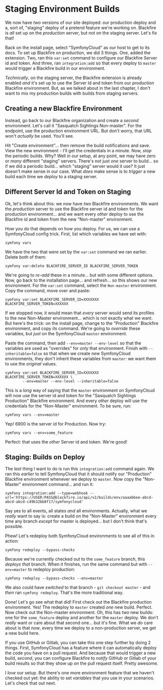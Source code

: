 # Staging Environment Builds

We now have *two* versions of our site deployed: our production deploy and a,
sort of, "staging" deploy of a pretend feature we're working on. Blackfire is
*all* set up on the *production* server, but not on the staging server. Let's
fix that!

Back on the install page, select "SymfonyCloud" as our host to get to its docs.
To set up Blackfire on production, we did 3 things. One, added the extension. Two,
ran this `var:set` command to configure our Blackfire Server id and token. And
three, ran `integration:add` so that every deploy to `master` would trigger a
Blackfire build in our environment.

*Technically*, on the staging server, the Blackfire extension is already enabled
*and* it's set up to use the Server Id and token from our *production* Blackfire
environment. But, as we talked about in the last chapter, I don't want to mix
my production builds with builds from staging servers.

## Creating a new Blackfire Environment

Instead, go back to our Blackfire organization and create a *second* environment.
Let's call it "Sasquatch Sightings Non-master". For the endpoint, use the
production environment URL. But don't worry, that URL won't *actually* be used.
You'll see.

Hit "Create environment"... then remove the build notifications and save. View
the new environment - I'll get the credentials in a minute. Now, *stop* the
periodic builds. Why? Well in our setup, at any point, we may have zero or
*many* different "staging" servers. There's not just *one* server to build... so
if we did a periodic build... which "staging" server would it use? It just doesn't
make sense in our case. What *does* make sense is to *trigger* a new build each
time we *deploy* to a staging server.

## Different Server Id and Token on Staging

Ok, let's think about this: we now have *two* Blackfire environments. We want the
*production* server to use the Blackfire server id and token for the production
environment... and we want every *other* deploy to use the Blackfire id and token
from the new "Non-master" environment.

*How* you do that depends on how you deploy. For us, we can use a SymfonyCloud
config trick. First, list which variables we have set with:

```terminal
symfony vars
```

We have the two that were set by the `var:set` command we ran earlier. Delete
*both* of them:

```terminal
symfony var:delete BLACKFIRE_SERVER_ID BLACKFIRE_SERVER_TOKEN
```

We're going to *re-add* these in a minute... but with some different options. Now,
go back to the installation page... and refresh... so this shows our new environment.
For the `var:set` command, select the `Non-master` environment. Copy the command,
move over and paste:

```terminal-silent
symfony var:set BLACKFIRE_SERVER_ID=XXXXXXX BLACKFIRE_SERVER_TOKEN=XXXXXX
```

If we stopped now, it would mean that *every* server would send its profiles to
the new Non-Master environment... which is not exactly what we want. But here's
the trick: on the install page, change to the "Production" Blackfire environment,
and copy *its* command. We're going to *override* these variables, but *just* on
the SymfonyCloud `master` environment.

Paste the command, then add `--env=master --env-level` so that the variables are
used as "overrides" for *only* that environment. Finish with `--inheritable=false`
so that when we create *new* SymfonyCloud environments, they don't inherit these
variables from `master`: we want them to use the *original* values.

```terminal-silent
symfony var:set BLACKFIRE_SERVER_ID=XXXXXXX BLACKFIRE_SERVER_TOKEN=XXXXXX \
		--env=master --env-level --inheritable=false
```

This is a *long* way of saying that the `master` environment on SymfonyCloud will
now use the server id and token for the "Sasquatch Sightings Production" Blackfire
environment. And every *other* deploy will use the credentials for the
"Non-Master" environment. To be sure, run:

```terminal
symfony vars --env=master
```

Yep! 6900 is the server id for Production. Now try:

```terminal
symfony vars --env=some_feature
```

Perfect: that uses the *other* Server id and token. We're good!

## Staging: Builds on Deploy

The *last* thing I want to do is run this `integration:add` command again. We
ran this *earlier* to tell SymfonyCloud that it should notify our "Production"
Blackfire environment whenever we deploy to `master`. Now copy the "Non-Master"
environment command... and run it:

```terminal-silent
symfony integration:add --type=webhook --url='https://USER:PASS@blackfire.io/api/v2/builds/env/aaaabbee-abcd-abcd-abcd-c49b32bb8f17/symfonycloud'
```

Say yes to all events, all states *and* all environments. Actually, what we
*really* want to say is: create a build on the "Non-Master" environment every
time any branch *except* for master is deployed... but I don't think that's possible.

Phew! Let's redeploy both SymfonyCloud environments to see all of this in action:

```terminal
symfony redeploy --bypass-checks
```

Because we're currently checked out to the `some_feature` branch, this *deploys*
*that* branch. When it finishes, run the same command but with `--env=master` to
redeploy production:

```terminal-silent
symfony redeploy --bypass-checks --env=master
```

We also could have *switched* to that branch - `git checkout master` - and *then*
ran `symfony redeploy`. That's the more traditional way.

Done! Let's go see what that did! First check out the Blackfire production
environment. Yes! The redeploy to `master` created *one* new build. Perfect.
Now check out the Non-master environment. Oh, this has *two* new builds: one
for the `some_feature` deploy and another for the `master` deploy. We don't
*really* want or care about that second one... but it's fine. What we *do* care
about is that *now*, every time we deploy to a non-production server, we get a
new build here.

If you use GitHub or Gitlab, you can take this one step further by doing 2 things.
First, SymfonyCloud has a feature where it can automatically deploy the code
you have on a pull request. And because that would trigger a new build, *second*,
you can configure Blackfire to *notify* GitHub or Gitlab of your build results
so that they show up *on* the pull request itself. Pretty awesome.

I *love* our setup. But there's one more environment feature that we haven't
checked out yet: the ability to set *variables* that you use in your scenarios.
Let's check that out next.
